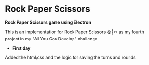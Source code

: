 # Rock Paper Scissors 
**Rock Paper Scissors  game using Electron**

This is an implementation for Rock Paper Scissors 🪨📄✂ as my fourth project in my "All You Can Develop" challenge

+ **First day**

Added the html/css and the logic for saving the turns and rounds 
